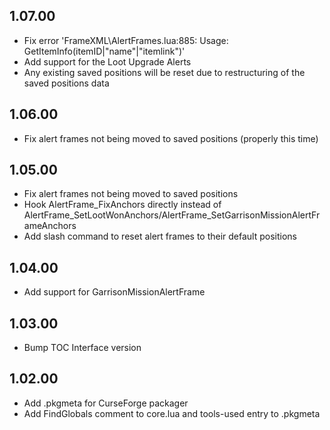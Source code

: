 ## 1.07.00
- Fix error 'FrameXML\AlertFrames.lua:885: Usage: GetItemInfo(itemID|"name"|"itemlink")'
- Add support for the Loot Upgrade Alerts
- Any existing saved positions will be reset due to restructuring of the saved positions data

## 1.06.00
- Fix alert frames not being moved to saved positions (properly this time)

## 1.05.00
- Fix alert frames not being moved to saved positions
- Hook AlertFrame_FixAnchors directly instead of AlertFrame_SetLootWonAnchors/AlertFrame_SetGarrisonMissionAlertFrameAnchors
- Add slash command to reset alert frames to their default positions

## 1.04.00
- Add support for GarrisonMissionAlertFrame

## 1.03.00
- Bump TOC Interface version

## 1.02.00
- Add .pkgmeta for CurseForge packager
- Add FindGlobals comment to core.lua and tools-used entry to .pkgmeta